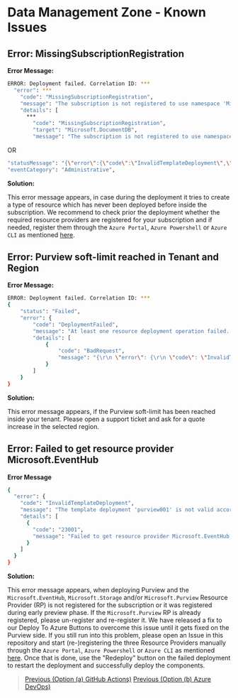# Data Management Zone - Known Issues

## Error: MissingSubscriptionRegistration

**Error Message:**

```sh
ERROR: Deployment failed. Correlation ID: ***
  "error": ***
    "code": "MissingSubscriptionRegistration",
    "message": "The subscription is not registered to use namespace 'Microsoft.DocumentDB'. See https://aka.ms/rps-not-found for how to register subscriptions.",
    "details": [
      ***
        "code": "MissingSubscriptionRegistration",
        "target": "Microsoft.DocumentDB",
        "message": "The subscription is not registered to use namespace 'Microsoft.DocumentDB'. See https://aka.ms/rps-not-found for how to register subscriptions."
```

OR

```sh
"statusMessage": "{\"error\":{\"code\":\"InvalidTemplateDeployment\",\"message\":\"The template deployment 'deploy.purview' is not valid according to the validation procedure. The tracking id is '9e22893b-1e0a-48ba-800c-77a27a86cade'. See inner errors for details.\",\"details\":[{\"code\":\"1000\",\"message\":\"Failed to list providers from ARM. Exception: The client '38a6ed90-8590-42fb-b09f-fbcf6f6849c3' with object id '38a6ed90-8590-42fb-b09f-fbcf6f6849c3' does not have authorization to perform action 'Microsoft.Resources/subscriptions/providers/read' over scope '/subscriptions/9ae0dd4c-d127-4901-bb76-46d39676a2cc' or the scope is invalid. If access was recently granted, please refresh your credentials.\"}]}}"
"eventCategory": "Administrative",
```

**Solution:**

This error message appears, in case during the deployment it tries to create a type of resource which has never been deployed before inside the subscription. We recommend to check prior the deployment whether the required resource providers are registered for your subscription and if needed, register them through the `Azure Portal`, `Azure Powershell` or `Azure CLI` as mentioned [here](https://docs.microsoft.com/azure/azure-resource-manager/management/resource-providers-and-types).

## Error: Purview soft-limit reached in Tenant and Region

**Error Message:**

```sh
ERROR: Deployment failed. Correlation ID: ***
{
    "status": "Failed",
    "error": {
        "code": "DeploymentFailed",
        "message": "At least one resource deployment operation failed. Please list deployment operations for details. Please see https://aka.ms/DeployOperations for usage details.",
        "details": [
            {
                "code": "BadRequest",
                "message": "{\r\n \"error\": {\r\n \"code\": \"InvalidTemplateDeployment\",\r\n \"message\": \"The template deployment 'purview001' is not valid according to the validation procedure. The tracking id is '<tracking_id>'. See inner errors for details.\",\r\n \"details\": [\r\n {\r\n \"code\": \"2005\",\r\n \"message\": \"Tenant <tenant-id> with 100 accounts has surpassed its resource quota for southeastasia location. Please try creating in other available locations or contact support.\"\r\n }\r\n ]\r\n }\r\n}"
            }
        ]
    }
}
```

**Solution:**

This error message appears, if the Purview soft-limit has been reached inside your tenant. Please open a support ticket and ask for a quote increase in the selected region.

## Error: Failed to get resource provider Microsoft.EventHub

**Error Message**

```sh
{
  "error": {
    "code": "InvalidTemplateDeployment",
    "message": "The template deployment 'purview001' is not valid according to the validation procedure. The tracking id is '<tracking_id>'. See inner errors for details.",
    "details": [
      {
        "code": "23001",
        "message": "Failed to get resource provider Microsoft.EventHub, requestId: <request_id>. Exception: (Exception) ErrorCode:AuthorizationFailed. Message:The client '<client_id>' with object id '<object_id>' does not have authorization to perform action 'Microsoft.Resources/subscriptions/providers/read' over scope '/subscriptions/subscription_id' or the scope is invalid. If access was recently granted, please refresh your credentials.. Target:.."
      }
    ]
  }
}
```

**Solution:**

This error message appears, when deploying Purview and the `Microsoft.EventHub`, `Microsoft.Storage` and/or `Microsoft.Purview` Resource Provider (RP) is not registered for the subscription or it was registered during early preview phase. If the `Microsoft.Purview` RP is already registered, please un-register and re-register it. We have released a fix to our Deploy To Azure Buttons to overcome this issue until it gets fixed on the Purview side. If you still run into this problem, please open an Issue in this repository and start (re-)registering the three Resource Providers manually through the `Azure Portal`, `Azure Powershell` or `Azure CLI` as mentioned [here](https://docs.microsoft.com/azure/azure-resource-manager/management/resource-providers-and-types). Once that is done, use the "Redeploy" button on the failed deployment to restart the deployment and successfully deploy the components.

>[Previous (Option (a) GitHub Actions)](/docs/DataManagementAnalytics-GitHubActionsDeployment.md)
>[Previous (Option (b) Azure DevOps)](/docs/DataManagementAnalytics-AzureDevOpsDeployment.md)
